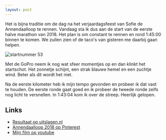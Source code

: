 ```yaml
---
layout: post
---
```


Het is bijna traditie om de dag na het verjaardagsfeest van Sofie de Annendaalloop te rennen. Vandaag sta ik dus aan de start van de eerste halve marathon van 2018. Het plan is om constant te rennen en rond 1:45:00 binnen te komen. We zullen zien of de taco's van gisteren me daarbij gaan helpen.

![startnummer 53](https://i.pinimg.com/564x/89/18/09/8918095f180fe99aeca28aaa4a9b776b.jpg)

Met de GoPro neem ik nog wat sfeer momentjes op en dan klinkt het startschot. Het zonnetje schijnt, een strak blauwe hemel en een zuchtje wind. Beter als dit wordt het niet.

Na de eerste kilometer heb ik mijn tempo gevonden en probeer ik dat vast te houden. De eerste ronde gaat goed en ik probeer de tweede ronde zelfs nog licht te versnellen. In 1:43:04 kom ik over de streep. Heerlijk gelopen.


## Links

* [Resultaat op uitslagen.nl](https://uitslagen.nl/uitslag?id=2018012100921&tl=nl&zk=53)
* [Annendaalloop 2018 op Pinterest](https://nl.pinterest.com/erictummers/annendaalloop-2018/)
* [Mijn film op youtube](https://youtu.be/bS5Ivb19B7Q)